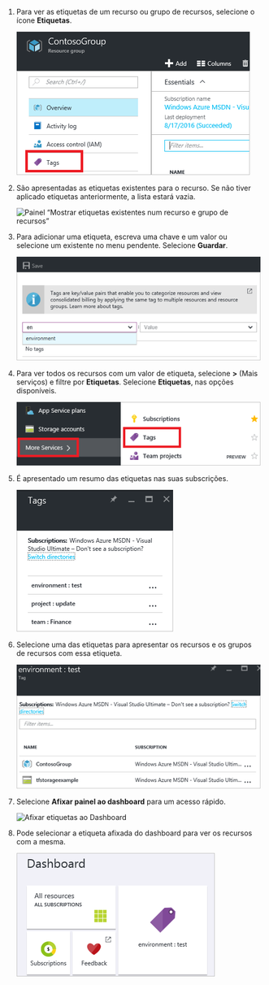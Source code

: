 1. Para ver as etiquetas de um recurso ou grupo de recursos, selecione o ícone **Etiquetas**. 
   
     ![Painel “Selecionar etiquetas num recurso ou grupo de recursos”](./media/resource-manager-tag-resources/select-tag-icon.png)
2. São apresentadas as etiquetas existentes para o recurso. Se não tiver aplicado etiquetas anteriormente, a lista estará vazia. 

     ![Painel “Mostrar etiquetas existentes num recurso e grupo de recursos”](./media/resource-manager-tag-resources/existing-tags.png)
3. Para adicionar uma etiqueta, escreva uma chave e um valor ou selecione um existente no menu pendente. Selecione **Guardar**.

     ![Adicionar etiqueta nova](./media/resource-manager-tag-resources/tag-resources.png)
3. Para ver todos os recursos com um valor de etiqueta, selecione **>** (Mais serviços) e filtre por **Etiquetas**. Selecione **Etiquetas**, nas opções disponíveis.
   
     ![Localizar etiquetas através do hub da Procura](./media/resource-manager-tag-resources/browse-tags.png)
4. É apresentado um resumo das etiquetas nas suas subscrições.
   
     ![Mostrar todas as etiquetas](./media/resource-manager-tag-resources/tag-taxonomy.png)
5. Selecione uma das etiquetas para apresentar os recursos e os grupos de recursos com essa etiqueta.
   
     ![Mostrar recursos com etiquetas](./media/resource-manager-tag-resources/show-tagged-resources.png)
6. Selecione **Afixar painel ao dashboard** para um acesso rápido.
   
     ![Afixar etiquetas ao Dashboard](./media/resource-manager-tag-resources/pin-tag.png)
7. Pode selecionar a etiqueta afixada do dashboard para ver os recursos com a mesma.

     ![Afixar etiquetas ao Dashboard](./media/resource-manager-tag-resources/show-pinned-tag.png)


<!--HONumber=Feb17_HO1-->


